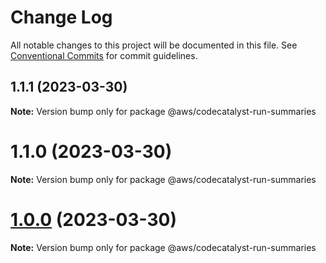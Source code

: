 # Change Log

All notable changes to this project will be documented in this file.
See [Conventional Commits](https://conventionalcommits.org) for commit guidelines.

## 1.1.1 (2023-03-30)

**Note:** Version bump only for package @aws/codecatalyst-run-summaries





# 1.1.0 (2023-03-30)

**Note:** Version bump only for package @aws/codecatalyst-run-summaries





# [1.0.0](https://github.com/aws/actions-dev-kit/compare/v0.109.1...v1.0.0) (2023-03-30)

**Note:** Version bump only for package @aws/codecatalyst-run-summaries
